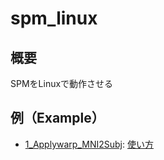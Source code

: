 # spm_linux

## 概要
SPMをLinuxで動作させる

## 例（Example）

- [1_Applywarp_MNI2Subj](https://github.com/Hexans/spm_linux/tree/main/example/1_Applywarp_MNI2Subj): [使い方](https://www.aiprogrammers.net/entry/2020/11/18/182455)
